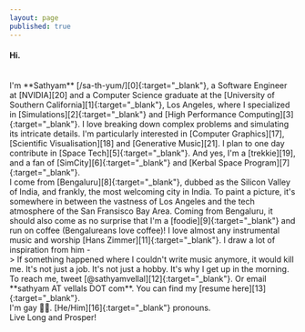 ```yaml
---
layout: page
published: true
---
```


#### Hi.

<br/>
I'm **Sathyam** [/sa-th-yum/][0]{:target="_blank"}, a Software Engineer at [NVIDIA][20] and a Computer Science graduate at the [University of Southern California][1]{:target="_blank"}, Los Angeles, where I specialized in [Simulations][2]{:target="_blank"} and [High Performance Computing][3]{:target="_blank"}. I love breaking down complex problems and simulating its intricate details. I'm particularly interested in [Computer Graphics][17], [Scientific Visualisation][18] and [Generative Music][21]. I plan to one day contribute in [Space Tech][5]{:target="_blank"}. And yes, I'm a [trekkie][19], and a fan of [SimCity][6]{:target="_blank"} and [Kerbal Space Program][7]{:target="_blank"}.

<br/>
I come from [Bengaluru][8]{:target="_blank"}, dubbed as the Silicon Valley of India, and frankly, the most welcoming city in India. To paint a picture, it's somewhere in between the vastness of Los Angeles and the tech atmosphere of the San Fransisco Bay Area. Coming from Bengaluru, it should also come as no surprise that I'm a [foodie][9]{:target="_blank"} and run on coffee (Bengalureans love coffee)! I love almost any instrumental music and worship [Hans Zimmer][11]{:target="_blank"}. I draw a lot of inspiration from him -

<br/>
> If something happened where I couldn't write music anymore, it would kill me. It's not just a job. It's not just a hobby. It's why I get up in the morning.

<br/>
To reach me, tweet [@sathyamvellal][12]{:target="_blank"}. Or email **sathyam AT vellals DOT com**. You can find my [resume here][13]{:target="_blank"}.

<br/>
I'm gay 🏳️‍🌈. [He/Him][16]{:target="_blank"} pronouns.

<br/>
Live Long and Prosper! <i class="fal fa-hand-spock"></i>

[0]: http://www.phonemicchart.com/
[1]: http://www.usc.edu/
[2]: https://en.wikipedia.org/wiki/Simulation
[3]: https://en.wikipedia.org/wiki/Supercomputer
[4]: https://github.com/sathyamvellal
[5]: https://en.wikipedia.org/wiki/Outline_of_space_technology
[6]: http://www.simcity.com/
[7]: https://kerbalspaceprogram.com/
[8]: https://en.wikipedia.org/wiki/Bangalore
[9]: https://en.wikipedia.org/wiki/Culture_of_Bangalore#Cuisine
[10]: https://en.wikipedia.org/wiki/Coffee
[11]: https://en.wikipedia.org/wiki/Hans_Zimmer
[12]: https://twitter.com/sathyamvellal
[13]: /resume
[14]: /resume-long
[15]: https://en.wikipedia.org/wiki/Agent-based_model
[16]: http://my.pronoun.is/he
[17]: https://en.wikipedia.org/wiki/Computer_graphics
[18]: https://en.wikipedia.org/wiki/Scientific_visualization
[19]: https://en.wikipedia.org/wiki/Trekkie
[20]: https://en.wikipedia.org/wiki/NVIDIA
[21]: https://en.wikipedia.org/wiki/Generative_music

